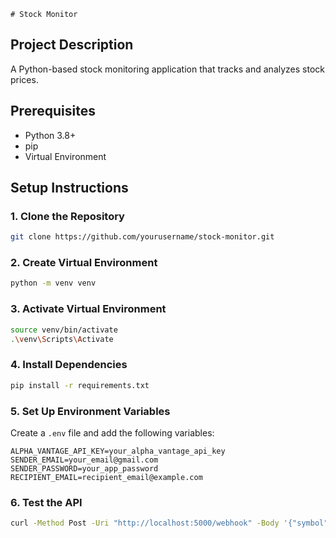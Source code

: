     # Stock Monitor

## Project Description
A Python-based stock monitoring application that tracks and analyzes stock prices.

## Prerequisites
- Python 3.8+
- pip
- Virtual Environment

## Setup Instructions

### 1. Clone the Repository
```bash
git clone https://github.com/yourusername/stock-monitor.git
```

### 2. Create Virtual Environment
```bash
python -m venv venv 
```

### 3. Activate Virtual Environment 
```bash
source venv/bin/activate
.\venv\Scripts\Activate
```


### 4. Install Dependencies
```bash
pip install -r requirements.txt
```

### 5. Set Up Environment Variables
Create a `.env` file and add the following variables:
```
ALPHA_VANTAGE_API_KEY=your_alpha_vantage_api_key
SENDER_EMAIL=your_email@gmail.com
SENDER_PASSWORD=your_app_password
RECIPIENT_EMAIL=recipient_email@example.com
```


### 6. Test the API
```bash
curl -Method Post -Uri "http://localhost:5000/webhook" -Body '{"symbol": "GOOGL", "threshold": 120.75}' -ContentType "application/json"
```